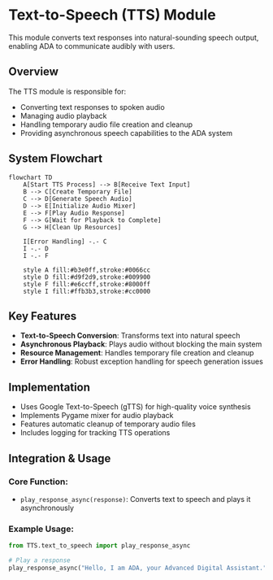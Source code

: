 # Text-to-Speech (TTS) Module

This module converts text responses into natural-sounding speech output, enabling ADA to communicate audibly with users.

## Overview

The TTS module is responsible for:
- Converting text responses to spoken audio
- Managing audio playback
- Handling temporary audio file creation and cleanup
- Providing asynchronous speech capabilities to the ADA system

## System Flowchart

```mermaid
flowchart TD
    A[Start TTS Process] --> B[Receive Text Input]
    B --> C[Create Temporary File]
    C --> D[Generate Speech Audio]
    D --> E[Initialize Audio Mixer]
    E --> F[Play Audio Response]
    F --> G[Wait for Playback to Complete]
    G --> H[Clean Up Resources]
    
    I[Error Handling] -.- C
    I -.- D
    I -.- F
    
    style A fill:#b3e0ff,stroke:#0066cc
    style D fill:#d9f2d9,stroke:#009900
    style F fill:#e6ccff,stroke:#8000ff
    style I fill:#ffb3b3,stroke:#cc0000
```

## Key Features

- **Text-to-Speech Conversion**: Transforms text into natural speech
- **Asynchronous Playback**: Plays audio without blocking the main system
- **Resource Management**: Handles temporary file creation and cleanup
- **Error Handling**: Robust exception handling for speech generation issues

## Implementation

- Uses Google Text-to-Speech (gTTS) for high-quality voice synthesis
- Implements Pygame mixer for audio playback
- Features automatic cleanup of temporary audio files
- Includes logging for tracking TTS operations

## Integration & Usage

### Core Function:
- `play_response_async(response)`: Converts text to speech and plays it asynchronously

### Example Usage:
```python
from TTS.text_to_speech import play_response_async

# Play a response
play_response_async("Hello, I am ADA, your Advanced Digital Assistant.")
```
